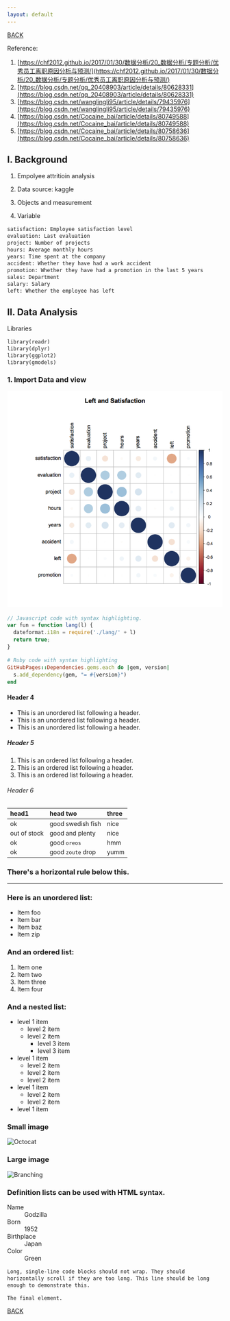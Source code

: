 ```yaml
---
layout: default
---
```


[BACK](./)

Reference:

1. [https://chf2012.github.io/2017/01/30/数据分析/20_数据分析/专题分析/优秀员工离职原因分析与预测/](https://chf2012.github.io/2017/01/30/数据分析/20_数据分析/专题分析/优秀员工离职原因分析与预测/)
2. [https://blog.csdn.net/qq_20408903/article/details/80628331](https://blog.csdn.net/qq_20408903/article/details/80628331)
3. [https://blog.csdn.net/wanglingli95/article/details/79435976](https://blog.csdn.net/wanglingli95/article/details/79435976)
4. [https://blog.csdn.net/Cocaine_bai/article/details/80749588](https://blog.csdn.net/Cocaine_bai/article/details/80749588)
5. [https://blog.csdn.net/Cocaine_bai/article/details/80758636](https://blog.csdn.net/Cocaine_bai/article/details/80758636)

## I. Background

1. Empolyee attritioin analysis

1. Data source: kaggle

1. Objects and measurement

1. Variable

```
satisfaction: Employee satisfaction level
evaluation: Last evaluation
project: Number of projects
hours: Average monthly hours
years: Time spent at the company
accident: Whether they have had a work accident
promotion: Whether they have had a promotion in the last 5 years
sales: Department
salary: Salary
left: Whether the employee has left
```

## II. Data Analysis

Libraries

```
library(readr)
library(dplyr)
library(ggplot2)
library(gmodels)
```

### 1. Import Data and view

![satisfaction](./images/satisfaction.png)





```js
// Javascript code with syntax highlighting.
var fun = function lang(l) {
  dateformat.i18n = require('./lang/' + l)
  return true;
}
```

```ruby
# Ruby code with syntax highlighting
GitHubPages::Dependencies.gems.each do |gem, version|
  s.add_dependency(gem, "= #{version}")
end
```

#### Header 4

*   This is an unordered list following a header.
*   This is an unordered list following a header.
*   This is an unordered list following a header.

##### Header 5

1.  This is an ordered list following a header.
2.  This is an ordered list following a header.
3.  This is an ordered list following a header.

###### Header 6

| head1        | head two          | three |
|:-------------|:------------------|:------|
| ok           | good swedish fish | nice  |
| out of stock | good and plenty   | nice  |
| ok           | good `oreos`      | hmm   |
| ok           | good `zoute` drop | yumm  |

### There's a horizontal rule below this.

* * *

### Here is an unordered list:

*   Item foo
*   Item bar
*   Item baz
*   Item zip

### And an ordered list:

1.  Item one
1.  Item two
1.  Item three
1.  Item four

### And a nested list:

- level 1 item
  - level 2 item
  - level 2 item
    - level 3 item
    - level 3 item
- level 1 item
  - level 2 item
  - level 2 item
  - level 2 item
- level 1 item
  - level 2 item
  - level 2 item
- level 1 item

### Small image

![Octocat](https://github.githubassets.com/images/icons/emoji/octocat.png)

### Large image

![Branching](https://guides.github.com/activities/hello-world/branching.png)


### Definition lists can be used with HTML syntax.

<dl>
<dt>Name</dt>
<dd>Godzilla</dd>
<dt>Born</dt>
<dd>1952</dd>
<dt>Birthplace</dt>
<dd>Japan</dd>
<dt>Color</dt>
<dd>Green</dd>
</dl>

```
Long, single-line code blocks should not wrap. They should horizontally scroll if they are too long. This line should be long enough to demonstrate this.
```

```
The final element.
```

[BACK](./)

